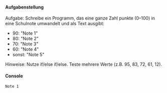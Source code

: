 #### Aufgabenstellung

Aufgabe: Schreibe ein Programm, das eine ganze Zahl punkte (0–100) in eine Schulnote umwandelt und als Text ausgibt:

  - 90: "Note 1"
 - 80: "Note 2"
 - 70: "Note 3"
  - 60: "Note 4"
  - sonst: "Note 5"

Hinweise: Nutze if/else if/else. Teste mehrere Werte (z.B. 95, 83, 72, 61, 12).

#### Console
```
Note 1
```
